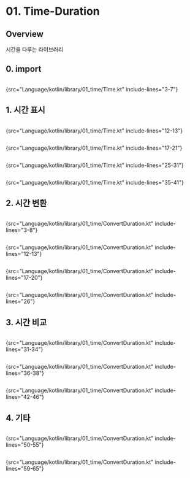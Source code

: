 # 01. Time-Duration

## Overview
시간을 다루는 라이브러리

## 0. import
```Kotlin
```
{src="Language/kotlin/library/01_time/Time.kt" include-lines="3-7"}

## 1. 시간 표시
```kotlin
```
{src="Language/kotlin/library/01_time/Time.kt" include-lines="12-13"}

```kotlin
```
{src="Language/kotlin/library/01_time/Time.kt" include-lines="17-21"}

```kotlin
```
{src="Language/kotlin/library/01_time/Time.kt" include-lines="25-31"}

```kotlin
```
{src="Language/kotlin/library/01_time/Time.kt" include-lines="35-41"}


## 2. 시간 변환

```kotlin
```
{src="Language/kotlin/library/01_time/ConvertDuration.kt" include-lines="3-8"}

```kotlin
```
{src="Language/kotlin/library/01_time/ConvertDuration.kt" include-lines="12-13"}

```kotlin
```
{src="Language/kotlin/library/01_time/ConvertDuration.kt" include-lines="17-20"}

```kotlin
```
{src="Language/kotlin/library/01_time/ConvertDuration.kt" include-lines="26"}


## 3. 시간 비교

```kotlin
```
{src="Language/kotlin/library/01_time/ConvertDuration.kt" include-lines="31-34"}

```kotlin
```
{src="Language/kotlin/library/01_time/ConvertDuration.kt" include-lines="36-38"}

```kotlin
```
{src="Language/kotlin/library/01_time/ConvertDuration.kt" include-lines="42-46"}

## 4. 기타

```kotlin
```
{src="Language/kotlin/library/01_time/ConvertDuration.kt" include-lines="50-55"}

```kotlin
```
{src="Language/kotlin/library/01_time/ConvertDuration.kt" include-lines="59-65"}